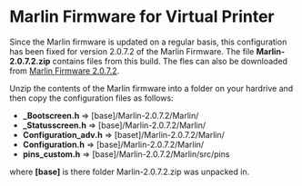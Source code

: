 # Marlin Firmware for Virtual Printer
Since the Marlin firmware is updated on a regular basis, this configuration has been fixed for version 2.0.7.2 of the Marlin Firmware. The file **Marlin-2.0.7.2.zip** contains files from this build. The fles can also be downloaded from [Marlin Firmware 2.0.7.2](https://github.com/MarlinFirmware/Marlin/archive/refs/tags/2.0.7.2.zip).

Unzip the contents of the Marlin firmware into a folder on your hardrive and then copy the configuration files as follows:

* **_Bootscreen.h** => [base]/Marlin-2.0.7.2/Marlin/
* **_Statusscreen.h** => [base]/Marlin-2.0.7.2/Marlin/
* **Configuration_adv.h** => [baset]/Marlin-2.0.7.2/Marlin/
* **Configuration.h** => [base]/Marlin-2.0.7.2/Marlin/
* **pins_custom.h** => [base]/Marlin-2.0.7.2/Marlin/src/pins

where **[base]** is there folder Marlin-2.0.7.2.zip was unpacked in.

